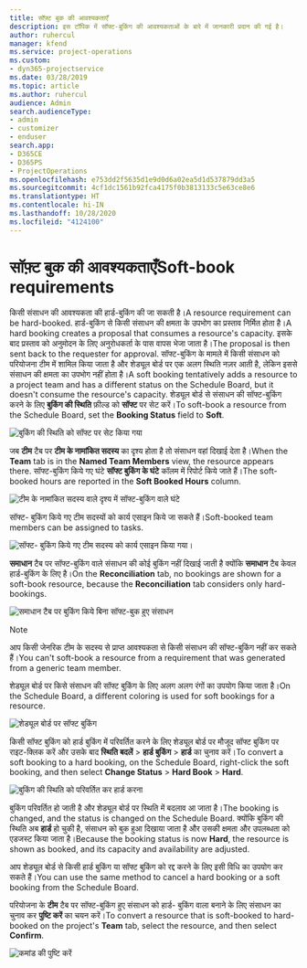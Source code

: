 ```yaml
---
title: सॉफ़्ट बुक की आवश्यकताएँ
description: इस टॉपिक में सॉफ्ट-बुकिंग की आवश्यकताओं के बारे में जानकारी प्रदान की गई है।
author: ruhercul
manager: kfend
ms.service: project-operations
ms.custom:
- dyn365-projectservice
ms.date: 03/28/2019
ms.topic: article
ms.author: ruhercul
audience: Admin
search.audienceType:
- admin
- customizer
- enduser
search.app:
- D365CE
- D365PS
- ProjectOperations
ms.openlocfilehash: e753dd2f5635d1e9d0d6a02ea5d1d537879dd3a5
ms.sourcegitcommit: 4cf1dc1561b92fca4175f0b3813133c5e63ce8e6
ms.translationtype: HT
ms.contentlocale: hi-IN
ms.lasthandoff: 10/28/2020
ms.locfileid: "4124100"
---
```

# <a name="soft-book-requirements"></a><span data-ttu-id="cc471-103">सॉफ़्ट बुक की आवश्यकताएँ</span><span class="sxs-lookup"><span data-stu-id="cc471-103">Soft-book requirements</span></span>

<span data-ttu-id="cc471-104">किसी संसाधन की आवश्यकता की हार्ड-बुकिंग की जा सकती है।</span><span class="sxs-lookup"><span data-stu-id="cc471-104">A resource requirement can be hard-booked.</span></span> <span data-ttu-id="cc471-105">हार्ड-बुकिंग से किसी संसाधन की क्षमता के उपभोग का प्रस्ताव निर्मित होता है।</span><span class="sxs-lookup"><span data-stu-id="cc471-105">A hard booking creates a proposal that consumes a resource's capacity.</span></span> <span data-ttu-id="cc471-106">इसके बाद प्रस्ताव को अनुमोदन के लिए अनुरोधकर्ता के पास वापस भेजा जाता है।</span><span class="sxs-lookup"><span data-stu-id="cc471-106">The proposal is then sent back to the requester for approval.</span></span> <span data-ttu-id="cc471-107">सॉफ्ट-बुकिंग के मामले में किसी संसाधन को परियोजना टीम में शामिल किया जाता है और शेड्यूल बोर्ड पर एक अलग स्थिति नज़र आती है, लेकिन इससे संसाधन की क्षमता का उपभोग नहीं होता है।</span><span class="sxs-lookup"><span data-stu-id="cc471-107">A soft booking tentatively adds a resource to a project team and has a different status on the Schedule Board, but it doesn't consume the resource's capacity.</span></span> <span data-ttu-id="cc471-108">शेड्यूल बोर्ड से संसाधन की सॉफ्ट-बुकिंग करने के लिए **बुकिंग की स्थिति** फ़ील्ड को **सॉफ्ट** पर सेट करें।</span><span class="sxs-lookup"><span data-stu-id="cc471-108">To soft-book a resource from the Schedule Board, set the **Booking Status** field to **Soft**.</span></span>

![बुकिंग की स्थिति को सॉफ्ट पर सेट किया गया](media/Resource-Management-image77.png)

<span data-ttu-id="cc471-110">जब **टीम** टैब पर **टीम के नामांकित सदस्य** का दृश्य होता है तो संसाधन वहां दिखाई देता है।</span><span class="sxs-lookup"><span data-stu-id="cc471-110">When the **Team** tab is in the **Named Team Members** view, the resource appears there.</span></span> <span data-ttu-id="cc471-111">सॉफ्ट-बुकिंग किये गए घंटे **सॉफ्ट बुकिंग के घंटे** कॉलम में रिपोर्ट किये जाते हैं।</span><span class="sxs-lookup"><span data-stu-id="cc471-111">The soft-booked hours are reported in the **Soft Booked Hours** column.</span></span>

![टीम के नामांकित सदस्य वाले दृश्य में सॉफ्ट-बुकिंग वाले घंटे](media/Resource-Management-image78.png)

<span data-ttu-id="cc471-113">सॉफ्ट- बुकिंग किये गए टीम सदस्यों को कार्य एसाइन किये जा सकते हैं।</span><span class="sxs-lookup"><span data-stu-id="cc471-113">Soft-booked team members can be assigned to tasks.</span></span>

![सॉफ्ट- बुकिंग किये गए टीम सदस्य को कार्य एसाइन किया गया।](media/Resource-Management-image79.png)

<span data-ttu-id="cc471-115">**समाधान** टैब पर सॉफ्ट-बुकिंग वाले संसाधन की कोई बुकिंग नहीं दिखाई जाती है क्योंकि **समाधान** टैब केवल हार्ड-बुकिंग के लिए है।</span><span class="sxs-lookup"><span data-stu-id="cc471-115">On the **Reconciliation** tab, no bookings are shown for a soft-book resource, because the **Reconciliation** tab considers only hard-bookings.</span></span>

![समाधान टैब पर बुकिंग किये बिना सॉफ्ट-बुक हुए संसाधन](media/Resource-Management-image80.png)

> [!NOTE]
> <span data-ttu-id="cc471-117">आप किसी जेनरिक टीम के सदस्य से प्राप्त आवश्यकता से किसी संसाधन की सॉफ्ट-बुकिंग नहीं कर सकते हैं।</span><span class="sxs-lookup"><span data-stu-id="cc471-117">You can't soft-book a resource from a requirement that was generated from a generic team member.</span></span>

<span data-ttu-id="cc471-118">शेड्यूल बोर्ड पर किसे संसाधन की सॉफ्ट बुकिंग के लिए अलग अलग रंगों का उपयोग किया जाता है।</span><span class="sxs-lookup"><span data-stu-id="cc471-118">On the Schedule Board, a different coloring is used for soft bookings for a resource.</span></span>

![शेड्यूल बोर्ड पर सॉफ्ट बुकिंग](media/Resource-Management-image81.png)

<span data-ttu-id="cc471-120">किसी सॉफ्ट बुकिंग को हार्ड बुकिंग में परिवर्तित करने के लिए शेड्यूल बोर्ड पर मौजूद सॉफ्ट बुकिंग पर राइट-क्लिक करें और उसके बाद **स्थिति बदलें** \> **हार्ड बुकिंग** \> **हार्ड** का चुनाव करें।</span><span class="sxs-lookup"><span data-stu-id="cc471-120">To convert a soft booking to a hard booking, on the Schedule Board, right-click the soft booking, and then select **Change Status** \> **Hard Book** \> **Hard**.</span></span>

![बुकिंग की स्थिति को परिवर्तित कर हार्ड करना](media/Resource-Management-image82.png)

<span data-ttu-id="cc471-122">बुकिंग परिवर्तित हो जाती है और शेड्यूल बोर्ड पर स्थिति में बदलाव आ जाता है।</span><span class="sxs-lookup"><span data-stu-id="cc471-122">The booking is changed, and the status is changed on the Schedule Board.</span></span> <span data-ttu-id="cc471-123">क्योंकि बुकिंग की स्थिति अब **हार्ड** हो चुकी है, संसाधन को बुक हुआ दिखाया जाता है और उसकी क्षमता और उपलब्धता को एडजस्ट किया जाता है।</span><span class="sxs-lookup"><span data-stu-id="cc471-123">Because the booking status is now **Hard**, the resource is shown as booked, and its capacity and availability are adjusted.</span></span>

<span data-ttu-id="cc471-124">आप शेड्यूल बोर्ड से किसी हार्ड बुकिंग या सॉफ्ट बुकिंग को रद्द करने के लिए इसी विधि का उपयोग कर सकते हैं।</span><span class="sxs-lookup"><span data-stu-id="cc471-124">You can use the same method to cancel a hard booking or a soft booking from the Schedule Board.</span></span>

<span data-ttu-id="cc471-125">परियोजना के **टीम** टैब पर सॉफ्ट-बुकिंग हुए संसाधन को हार्ड- बुकिंग वाला बनाने के लिए संसाधन का चुनाव कर **पुष्टि करें** का चयन करें।</span><span class="sxs-lookup"><span data-stu-id="cc471-125">To convert a resource that is soft-booked to hard-booked on the project's **Team** tab, select the resource, and then select **Confirm**.</span></span>

![कमांड की पुष्टि करें](media/Resource-Management-image83.png)
